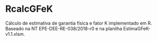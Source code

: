# RcalcGFeK
Cálculo de estimativa de garantia física e fator K implementado em R. Baseado na NT EPE-DEE-RE-038/2018-r0 e na planilha EstimaGFeK-v1.1.xlsm.
